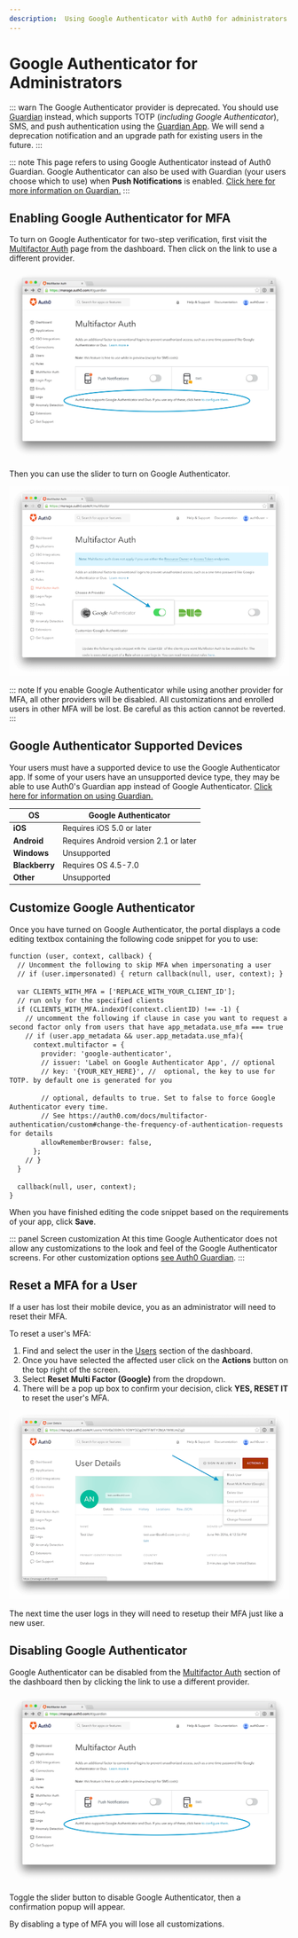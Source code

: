```yaml
---
description:  Using Google Authenticator with Auth0 for administrators
---
```


# Google Authenticator for Administrators

::: warn
The Google Authenticator provider is deprecated. You should use [Guardian](/multifactor-authentication/guardian) instead, which supports TOTP (*including Google Authenticator*), SMS, and push authentication using the [Guardian App](/multifactor-authentication/guardian/user-guide). We will send a deprecation notification and  an upgrade path for existing users in the future.
:::

::: note
This page refers to using Google Authenticator instead of Auth0 Guardian. Google Authenticator can also be used with Guardian (your users choose which to use) when **Push Notifications** is enabled. [Click here for more information on Guardian.](/multifactor-authentication/guardian)
:::

## Enabling Google Authenticator for MFA

To turn on Google Authenticator for two-step verification, first visit the [Multifactor Auth](${manage_url}/#/guardian) page from the dashboard. Then click on the link to use a different provider.

![](/media/articles/mfa/change-provider.png)

Then you can use the slider to turn on Google Authenticator.

![](/media/articles/mfa/toggle-google-auth.png)

::: note
If you enable Google Authenticator while using another provider for MFA, all other providers will be disabled. All customizations and enrolled users in other MFA will be lost. Be careful as this action cannot be reverted.
:::

## Google Authenticator Supported Devices

Your users must have a supported device to use the Google Authenticator app. If some of your users have an unsupported device type, they may be able to use Auth0's Guardian app instead of Google Authenticator. [Click here for information on using Guardian.](/multifactor-authentication/guardian/admin-guide)

| **OS** | **Google Authenticator** |
| --- | --- |
| **iOS** | Requires iOS 5.0 or later |
| **Android** | Requires Android version 2.1 or later |
| **Windows** | Unsupported |
| **Blackberry** | Requires OS 4.5-7.0 |
| **Other** | Unsupported |

## Customize Google Authenticator

Once you have turned on Google Authenticator, the portal displays a code editing textbox containing the following code snippet for you to use:

```JS
function (user, context, callback) {
  // Uncomment the following to skip MFA when impersonating a user
  // if (user.impersonated) { return callback(null, user, context); }

  var CLIENTS_WITH_MFA = ['REPLACE_WITH_YOUR_CLIENT_ID'];
  // run only for the specified clients
  if (CLIENTS_WITH_MFA.indexOf(context.clientID) !== -1) {
    // uncomment the following if clause in case you want to request a second factor only from users that have app_metadata.use_mfa === true
    // if (user.app_metadata && user.app_metadata.use_mfa){
      context.multifactor = {
        provider: 'google-authenticator',
        // issuer: 'Label on Google Authenticator App', // optional
        // key: '{YOUR_KEY_HERE}', //  optional, the key to use for TOTP. by default one is generated for you

        // optional, defaults to true. Set to false to force Google Authenticator every time.
        // See https://auth0.com/docs/multifactor-authentication/custom#change-the-frequency-of-authentication-requests for details
        allowRememberBrowser: false,
      };
    // }
  }

  callback(null, user, context);
}
```

When you have finished editing the code snippet based on the requirements of your app, click **Save**.

::: panel Screen customization
At this time Google Authenticator does not allow any customizations to the look and feel of the Google Authenticator screens. For other customization options [see Auth0 Guardian](/multifactor-authentication/administrator#customization).
:::

## Reset a MFA for a User

If a user has lost their mobile device, you as an administrator will need to reset their MFA.

To reset a user's MFA:

1.  Find and select the user in the [Users](${manage_url}/#/users) section of the dashboard.
2. Once you have selected the affected user click on the **Actions** button on the top right of the screen.
3. Select **Reset Multi Factor (Google)** from the dropdown.
4. There will be a pop up box to confirm your decision, click **YES, RESET IT** to reset the user's MFA.

![](/media/articles/mfa/reset-google-mfa.png)

The next time the user logs in they will need to resetup their MFA just like a new user.

## Disabling Google Authenticator

Google Authenticator can be disabled from the [Multifactor Auth](${manage_url}/#/guardian) section of the dashboard then by clicking the link to use a different provider.

![](/media/articles/mfa/change-provider.png)

Toggle the slider button to disable Google Authenticator, then a confirmation popup will appear.

By disabling a type of MFA you will lose all customizations.
